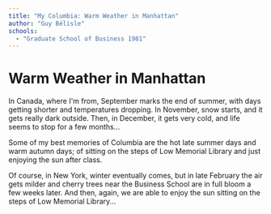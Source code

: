 ```yaml
---
title: "My Columbia: Warm Weather in Manhattan"
author: "Guy Bélisle"
schools:
  - "Graduate School of Business 1981"
---
```


# Warm Weather in Manhattan

In Canada, where I'm from, September marks the end of summer, with days getting shorter and temperatures dropping. In November, snow starts, and it gets really dark outside. Then, in December, it gets very cold, and life seems to stop for a few months...

Some of my best memories of Columbia are the hot late summer days and warm autumn days; of sitting on the steps of Low Memorial Library and just enjoying the sun after class.

Of course, in New York, winter eventually comes, but in late February the  air gets milder and cherry trees near the Business School are in full bloom a few weeks later. And then, again, we are able to enjoy the sun sitting on the steps of Low Memorial Library...
